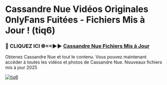 # Cassandre Nue Vidéos Originales 0nlyFans Fuitées - Fichiers Mis à Jour ! (tiq6)

<h3>🔴 CLIQUEZ ICI 🌐==►► <a href="https://tinyurl.com/2pmr4ezf" rel="nofollow">Cassandre Nue Fichiers Mis à Jour</a></h3>

Obtenez Cassandre Nue et tout le contenu. Vous pouvez maintenant accéder à toutes les vidéos et photos de Cassandre Nue. Nouveaux fichiers mis à jour 2025

[![tiq6](https://i.imgur.com/6SNvagu.gif)](https://tinyurl.com/2pmr4ezf)
